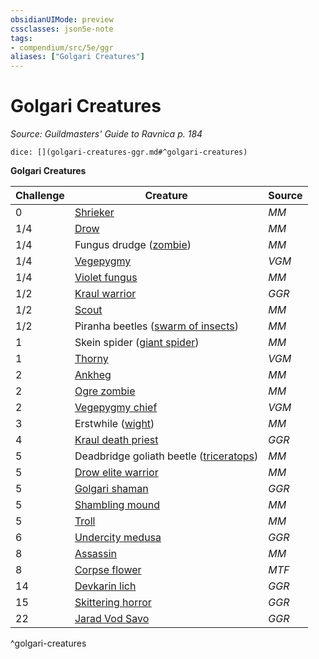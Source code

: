 ```yaml
---
obsidianUIMode: preview
cssclasses: json5e-note
tags:
- compendium/src/5e/ggr
aliases: ["Golgari Creatures"]
---
```

# Golgari Creatures
*Source: Guildmasters' Guide to Ravnica p. 184* 

`dice: [](golgari-creatures-ggr.md#^golgari-creatures)`

**Golgari Creatures**

| Challenge | Creature | Source |
|-----------|----------|--------|
| 0 | [Shrieker](z_compendium/bestiary/plant/shrieker.md) | *MM* |
| 1/4 | [Drow](z_compendium/bestiary/humanoid/drow.md) | *MM* |
| 1/4 | Fungus drudge ([zombie](z_compendium/bestiary/undead/zombie.md)) | *MM* |
| 1/4 | [Vegepygmy](z_compendium/bestiary/plant/vegepygmy-mpmm.md) | *VGM* |
| 1/4 | [Violet fungus](z_compendium/bestiary/plant/violet-fungus.md) | *MM* |
| 1/2 | [Kraul warrior](z_compendium/bestiary/humanoid/kraul-warrior-ggr.md) | *GGR* |
| 1/2 | [Scout](z_compendium/bestiary/humanoid/scout.md) | *MM* |
| 1/2 | Piranha beetles ([swarm of insects](z_compendium/bestiary/beast/swarm-of-insects.md)) | *MM* |
| 1 | Skein spider ([giant spider](z_compendium/bestiary/beast/giant-spider.md)) | *MM* |
| 1 | [Thorny](z_compendium/bestiary/plant/thorny-vegepygmy-mpmm.md) | *VGM* |
| 2 | [Ankheg](z_compendium/bestiary/monstrosity/ankheg.md) | *MM* |
| 2 | [Ogre zombie](z_compendium/bestiary/undead/ogre-zombie.md) | *MM* |
| 2 | [Vegepygmy chief](z_compendium/bestiary/plant/vegepygmy-chief-mpmm.md) | *VGM* |
| 3 | Erstwhile ([wight](z_compendium/bestiary/undead/wight.md)) | *MM* |
| 4 | [Kraul death priest](z_compendium/bestiary/humanoid/kraul-death-priest-ggr.md) | *GGR* |
| 5 | Deadbridge goliath beetle ([triceratops](z_compendium/bestiary/beast/triceratops.md)) | *MM* |
| 5 | [Drow elite warrior](z_compendium/bestiary/humanoid/drow-elite-warrior.md) | *MM* |
| 5 | [Golgari shaman](z_compendium/bestiary/humanoid/golgari-shaman-ggr.md) | *GGR* |
| 5 | [Shambling mound](z_compendium/bestiary/plant/shambling-mound.md) | *MM* |
| 5 | [Troll](z_compendium/bestiary/giant/troll.md) | *MM* |
| 6 | [Undercity medusa](z_compendium/bestiary/monstrosity/undercity-medusa-ggr.md) | *GGR* |
| 8 | [Assassin](z_compendium/bestiary/humanoid/assassin.md) | *MM* |
| 8 | [Corpse flower](z_compendium/bestiary/plant/corpse-flower-mpmm.md) | *MTF* |
| 14 | [Devkarin lich](z_compendium/bestiary/undead/devkarin-lich-ggr.md) | *GGR* |
| 15 | [Skittering horror](z_compendium/bestiary/aberration/skittering-horror-ggr.md) | *GGR* |
| 22 | [Jarad Vod Savo](z_compendium/bestiary/npc/jarad-vod-savo-ggr.md) | *GGR* |
^golgari-creatures